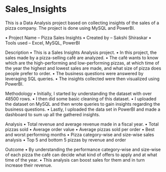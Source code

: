 # Sales_Insights
This is a Data Analysis project based on collecting insights of the sales of a pizza company.  The project is done using  MySQL and PowerBI.

•	Project Name – Pizza Sales Insights
•	Created by – Sakshi Shiraskar
•	Tools used – Excel, MySQL, PowerBI


Description
•	This is a Sales Insights Analysis project.
•	In this project, the sales made by a pizza-selling café are analyzed.
•	The café wants to know which are the high-performing and low-performing pizzas, at which time of the year the highest and lowest sales are made, and what size of pizza does people prefer to order.
•	The business questions were answered by leveraging SQL queries.
•	The insights collected were then visualized using PowerBI. 


Methodology
•	Initially, I started by understanding the dataset with over 48500 rows.
•	I then did some basic cleaning of this dataset. 
•	I uploaded the dataset on MySQL and then wrote queries to gain insights regarding the business questions.
•	Lastly, I uploaded the data set in PowerBI and made a dashboard to sum up all the gathered insights.


Analysis
•	Total revenue and average revenue made in a fiscal year.
•	Total pizzas sold
•	Average order value 
•	Average pizzas sold per order
•	Best and worst performing months
•	Pizza category-wise and size-wise sales analysis
•	Top 5 and bottom 5 pizzas by revenue and order


Outcome
•	By understanding the performance category-wise and size-wise of each pizza the café can decide what kind of offers to apply and at what time of the year.
•	This analysis can boost sales for them and in turn increase their revenue.

